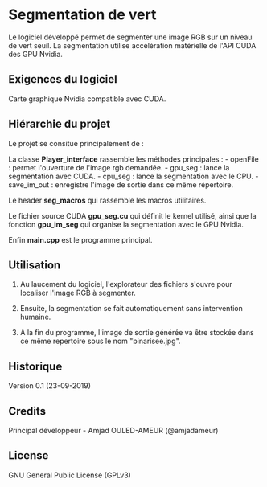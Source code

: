 # Segmentation de vert

Le logiciel développé permet de segmenter une image RGB sur un niveau de vert seuil. La segmentation utilise accélération matérielle de l'API CUDA des GPU Nvidia.
 
## Exigences du logiciel 

Carte graphique Nvidia compatible avec CUDA.
 
## Hiérarchie du projet
 
Le projet se consitue principalement de :

La classe **Player_interface** rassemble les méthodes principales : 
	- openFile : permet l'ouverture de l'image rgb demandée.
	- gpu_seg  : lance la segmentation avec CUDA.
	- cpu_seg  : lance la segmentation avec le CPU.
	- save_im_out : enregistre l'image de sortie dans ce même répertoire.
 
Le header **seg_macros** qui rassemble les macros utilitaires.

Le fichier source CUDA **gpu_seg.cu** qui définit le kernel utilisé, ainsi que la fonction **gpu_im_seg** qui organise la segmentation avec le GPU Nvidia.

Enfin **main.cpp** est le programme principal. 

## Utilisation

1) Au laucement du logiciel, l'explorateur des fichiers s'ouvre pour localiser l'image RGB à segmenter.

2) Ensuite, la segmentation se fait automatiquement sans intervention humaine.

3) A la fin du programme, l'image de sortie générée va être stockée dans ce même repertoire sous le nom "binarisee.jpg".  
 

## Historique
 
Version 0.1 (23-09-2019) 
 
## Credits
 
Principal développeur - Amjad OULED-AMEUR (@amjadameur)
 
## License
 
GNU General Public License (GPLv3)
